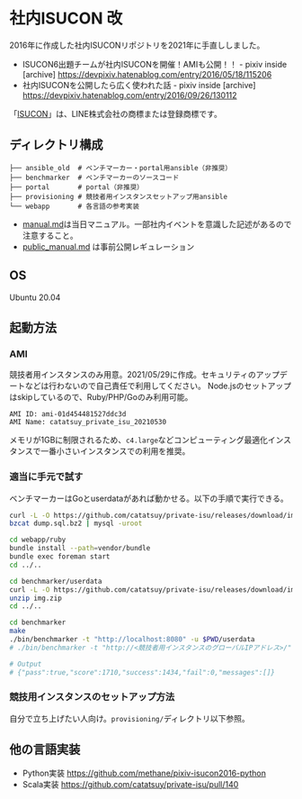 # 社内ISUCON 改

2016年に作成した社内ISUCONリポジトリを2021年に手直ししました。

  * ISUCON6出題チームが社内ISUCONを開催！AMIも公開！！ - pixiv inside [archive] https://devpixiv.hatenablog.com/entry/2016/05/18/115206
  * 社内ISUCONを公開したら広く使われた話 - pixiv inside [archive] https://devpixiv.hatenablog.com/entry/2016/09/26/130112

「[ISUCON](https://isucon.net)」は、LINE株式会社の商標または登録商標です。

## ディレクトリ構成

```
├── ansible_old  # ベンチマーカー・portal用ansible（非推奨）
├── benchmarker  # ベンチマーカーのソースコード
├── portal       # portal（非推奨）
├── provisioning # 競技者用インスタンスセットアップ用ansible
└── webapp       # 各言語の参考実装
```

* [manual.md](/manual.md)は当日マニュアル。一部社内イベントを意識した記述があるので注意すること。
* [public_manual.md](/public_manual.md) は事前公開レギュレーション

## OS

Ubuntu 20.04

## 起動方法

### AMI

競技者用インスタンスのみ用意。2021/05/29に作成。セキュリティのアップデートなどは行わないので自己責任で利用してください。
Node.jsのセットアップはskipしているので、Ruby/PHP/Goのみ利用可能。

```
AMI ID: ami-01d454481527ddc3d
AMI Name: catatsuy_private_isu_20210530
```

メモリが1GBに制限されるため、`c4.large`などコンピューティング最適化インスタンスで一番小さいインスタンスでの利用を推奨。

### 適当に手元で試す

ベンチマーカーはGoとuserdataがあれば動かせる。以下の手順で実行できる。

```sh
curl -L -O https://github.com/catatsuy/private-isu/releases/download/img/dump.sql.bz2
bzcat dump.sql.bz2 | mysql -uroot

cd webapp/ruby
bundle install --path=vendor/bundle
bundle exec foreman start
cd ../..

cd benchmarker/userdata
curl -L -O https://github.com/catatsuy/private-isu/releases/download/img/img.zip
unzip img.zip
cd ../..

cd benchmarker
make
./bin/benchmarker -t "http://localhost:8080" -u $PWD/userdata
# ./bin/benchmarker -t "http://<競技者用インスタンスのグローバルIPアドレス>/" -u $PWD/userdata

# Output
# {"pass":true,"score":1710,"success":1434,"fail":0,"messages":[]}
```

### 競技用インスタンスのセットアップ方法

自分で立ち上げたい人向け。`provisioning/`ディレクトリ以下参照。

## 他の言語実装

* Python実装 https://github.com/methane/pixiv-isucon2016-python
* Scala実装 https://github.com/catatsuy/private-isu/pull/140
